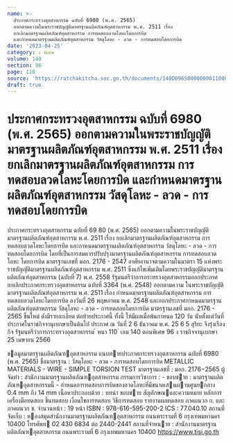 ```yaml
---
name: >-
  ประกาศกระทรวงอุตสาหกรรม ฉบับที่ 6980 (พ.ศ. 2565)
  ออกตามความในพระราชบัญญัติมาตรฐานผลิตภัณฑ์อุตสาหกรรม พ.ศ. 2511 เรื่อง
  ยกเลิกมาตรฐานผลิตภัณฑ์อุตสาหกรรม การทดสอบลวดโลหะโดยการบิด
  และกำหนดมาตรฐานผลิตภัณฑ์อุตสาหกรรม วัสดุโลหะ - ลวด - การทดสอบโดยการบิด
date: '2023-04-25'
category: ง พิเศษ
volume: 140
section: 96
page: 110
source: 'https://ratchakitcha.soc.go.th/documents/140D096S0000000011000.pdf'
draft: true
---
```


# ประกาศกระทรวงอุตสาหกรรม ฉบับที่ 6980 (พ.ศ. 2565) ออกตามความในพระราชบัญญัติมาตรฐานผลิตภัณฑ์อุตสาหกรรม พ.ศ. 2511 เรื่อง ยกเลิกมาตรฐานผลิตภัณฑ์อุตสาหกรรม การทดสอบลวดโลหะโดยการบิด และกำหนดมาตรฐานผลิตภัณฑ์อุตสาหกรรม วัสดุโลหะ - ลวด - การทดสอบโดยการบิด

ประกาศกระทรวงอุตสาหกรรม ฉบับที่ 69 80 (พ.ศ. 2565) ออกตามความในพระราชบัญญัติมาตรฐานผลิตภัณฑ์อุตสาหกรรม พ.ศ. 2511 เรื่อง ยกเลิกมาตรฐานผลิตภัณฑ์อุตสาหกรรม การทดสอบลวดโลหะโดยการบิด และกาหนดมาตรฐานผลิตภัณฑ์อุตสาหกรรม วัสดุโลหะ - ลวด - การทดสอบโดยการบิด โดยที่เป็นการสมควรปรับปรุงมาตรฐานผลิตภัณฑ์อุตสาหกรรม การทดสอบลวดโลหะ โดยการบิด มาตรฐานเลขที่ มอก. 2176 - 2547 อาศัยอานาจตามความในมาตรา 15 แห่งพระราชบัญญัติมาตรฐานผลิตภัณฑ์อุตสาหกรรม พ.ศ. 2511 ซึ่งแก้ไขเพิ่มเติมโดยพระราชบัญญัติมาตรฐานผลิตภัณฑ์อุตสาหกรรม (ฉบับที่ 7) พ.ศ. 2558 รัฐมนตรีว่าการกระทรวงอุตสาหกรรมออกประกาศยกเลิกประกาศกระทรวงอุตสาหกรรม ฉบับที่ 3364 (พ.ศ. 2548) ออกตามความ ในพระราชบัญญัติมาตรฐานผลิตภัณฑ์อุตสาหกรรม พ.ศ. 2511 เรื่อง กำหนดมาตรฐานผลิตภัณฑ์อุตสาหกรรม การทดสอบลวดโลหะโดยการบิด ลงวันที่ 26 พฤษภาคม พ.ศ. 2548 และออกประกาศกาหนดมาตรฐานผลิตภัณฑ์อุตสาหกรรม วัสดุโลหะ - ลวด - การทดสอบโดยการบิด มาตรฐานเลขที่ มอก. 2176 - 2565 ขึ้นใหม่ ดังมีรายละเอียด ต่อท้ายประกาศนี้ ทั้งนี้ ให้มีผลเมื่อพ้นกาหนด 120 วัน นับตั้งแต่วันที่ประกาศในราชกิจจานุเบกษาเป็นต้นไป ประกาศ ณ วันที่ 2 6 ธันวาคม พ.ศ. 25 6 5 สุริยะ จึงรุ่งเรืองกิจ รัฐมนตรีว่าการกระทรวงอุตสาหกรรม ้ หนา 110 ่ เลม 140 ตอนพิเศษ 96 ง ราชกิจจานุเบกษา 25 เมษายน 2566

ขอมูลมาตรฐานผลิตภัณฑอุตสาหกรรม แนบทายประกาศกระทรวงอุตสาหกรรม ฉบับที่ 6980 (พ.ศ. 2565) ชื่อมาตรฐาน : วัสดุโลหะ - ลวด - การทดสอบโดยการบิด METALLIC MATERIALS - WIRE - SIMPLE TORSION TEST มาตรฐานเลขที่ : มอก. 2176−2565 ผู้จัดทํา : สํานักงานมาตรฐานผลิตภัณฑอุตสาหกรรม กรรมการวิชาการ : - ขอบขาย : มาตรฐานผลิตภัณฑอุตสาหกรรมนี้ - กําหนดการทดสอบการบิดของลวดโลหะที่มีขนาดเสนผานศูนยกลาง 0.4 mm ถึง 14 mm เนื้อหาประกอบด้วย : บทนํา ขอบขาย สัญลักษณและความหมาย หลักการ เครื่องมือทดสอบ ชิ้นทดสอบ เงื่อนไขการทดสอบ วิธีการทดสอบ รายงานผลทดสอบ ภาคผนวก ก. และภาคผนวก ข. จํานวนหน้า : 19 หน้า ISBN : 978-616-595-200-2 ICS : 77.040.10 สถานที่ จัดเก็บ : หองสมุดสํานักงานมาตรฐานผลิตภัณฑอุตสาหกรรม ถนนพระรามที่ 6 กรุงเทพมหานคร 10400 โทรศัพท 02 430 6834 ต่อ 2440-2441 สถานที่จําหนาย : สํานักงานมาตรฐานผลิตภัณฑอุตสาหกรรม ถนนพระรามที่ 6 กรุงเทพมหานคร 10400 https://www.tisi.go.th
